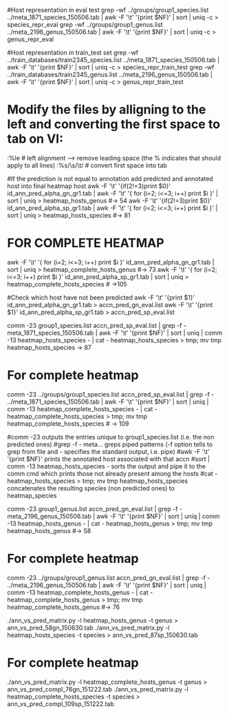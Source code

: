 #Host representation in eval test
grep -wf ../groups/group1_species.list ../meta_1871_species_150506.tab | awk -F '\t' '{print $NF}' | sort | uniq -c > species_repr_eval
grep -wf ../groups/group1_genus.list ../meta_2196_genus_150506.tab | awk -F '\t' '{print $NF}' | sort | uniq -c > genus_repr_eval

#Host representation in train_test set
grep -wf ../train_databases/train2345_species.list ../meta_1871_species_150506.tab | awk -F '\t' '{print $NF}' | sort | uniq -c > species_repr_train_test
grep -wf ../train_databases/train2345_genus.list ../meta_2196_genus_150506.tab | awk -F '\t' '{print $NF}' | sort | uniq -c > genus_repr_train_test

# Modify the files by alligning to the left and converting the first space to tab on VI:
:%le 	# left alignment --> remove leading space (the % indicates that should apply to all lines)
:%s/\s/\t/ 	# convert first space into tab

#If the prediction is not equal to annotation add predicted and annotated host into final heatmap host
awk -F '\t' '{if($2!=$3)print $0}' id_ann_pred_alpha_gn_gr1.tab | awk -F '\t'  '{ for (i=2; i<=3; i++) print $i }' | sort | uniq > heatmap_hosts_genus #→ 54
awk -F '\t' '{if($2!=$3)print $0}' id_ann_pred_alpha_sp_gr1.tab | awk -F '\t' '{ for (i=2; i<=3; i++) print $i }' | sort | uniq > heatmap_hosts_species #→ 81

# FOR COMPLETE HEATMAP
awk -F '\t'  '{ for (i=2; i<=3; i++) print $i }' id_ann_pred_alpha_gn_gr1.tab | sort | uniq > heatmap_complete_hosts_genus #-> 73
awk -F '\t' '{ for (i=2; i<=3; i++) print $i }' id_ann_pred_alpha_sp_gr1.tab | sort | uniq > heatmap_complete_hosts_species # ->105

#Check which host have not been predicted
awk -F '\t' '{print $1}' id_ann_pred_alpha_gn_gr1.tab > accn_pred_gn_eval.list
awk -F '\t' '{print $1}' id_ann_pred_alpha_sp_gr1.tab > accn_pred_sp_eval.list

comm -23 group1_species.list accn_pred_sp_eval.list | grep -f - meta_1871_species_150506.tab | awk -F '\t' '{print $NF}' | sort | uniq | comm -13 heatmap_hosts_species - | cat - heatmap_hosts_species > tmp; mv tmp heatmap_hosts_species → 87

# For complete heatmap
comm -23 ../groups/group1_species.list accn_pred_sp_eval.list | grep -f - ../meta_1871_species_150506.tab | awk -F '\t' '{print $NF}' | sort | uniq | comm -13 heatmap_complete_hosts_species - | cat - heatmap_complete_hosts_species > tmp; mv tmp heatmap_complete_hosts_species # -> 109


#comm -23 outputs the entries unique to group1_species.list (i.e. the non predicted ones)
#grep -f - meta… greps piped patterns (-f option tells to grep from file and - specifies the standard output, i.e. pipe)
#awk -F '\t' '{print $NF}' prints the annotated host associated with that accn
#sort | comm -13 heatmap_hosts_species - sorts the output and pipe it to the comm cmd which prints those not already present among the hosts
#cat - heatmap_hosts_species > tmp; mv tmp heatmap_hosts_species concatenates the resulting species (non predicted ones) to heatmap_species

comm -23 group1_genus.list accn_pred_gn_eval.list | grep -f - meta_2196_genus_150506.tab | awk -F '\t' '{print $NF}' | sort | uniq | comm -13 heatmap_hosts_genus - | cat - heatmap_hosts_genus > tmp; mv tmp heatmap_hosts_genus #→ 58

# For complete heatmap
comm -23 ../groups/group1_genus.list accn_pred_gn_eval.list | grep -f - ../meta_2196_genus_150506.tab | awk -F '\t' '{print $NF}' | sort | uniq | comm -13 heatmap_complete_hosts_genus - | cat - heatmap_complete_hosts_genus > tmp; mv tmp heatmap_complete_hosts_genus #→ 76

./ann_vs_pred_matrix.py -l heatmap_hosts_genus -t genus > ann_vs_pred_58gn_150630.tab
./ann_vs_pred_matrix.py -l heatmap_hosts_species -t species > ann_vs_pred_87sp_150630.tab

# For complete heatmap
./ann_vs_pred_matrix.py -l heatmap_complete_hosts_genus -t genus > ann_vs_pred_compl_76gn_151222.tab
./ann_vs_pred_matrix.py -l heatmap_complete_hosts_species -t species > ann_vs_pred_compl_109sp_151222.tab


